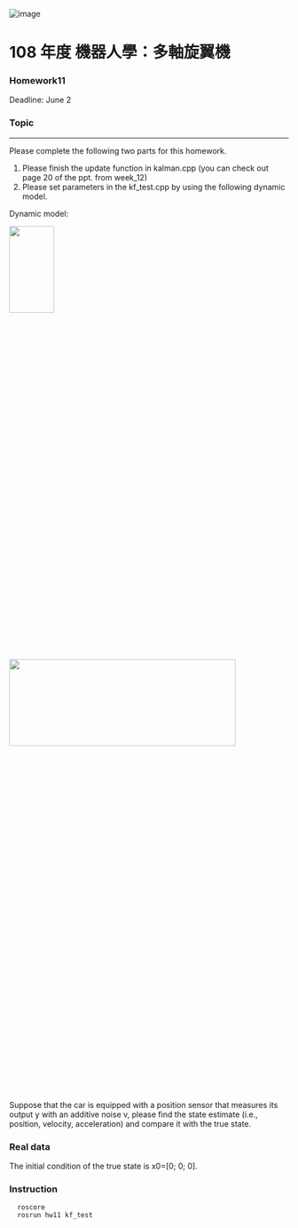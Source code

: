 ![image](https://github.com/Robotics-Aerial-Robots/Homework6/blob/master/Figures/LOGO%20%E4%B8%AD%E8%8B%B1%E6%96%87%E6%A9%AB.png)
# 108 年度 機器人學：多軸旋翼機 

### Homework11
Deadline: June 2

### Topic
---
Please complete the following two parts for this homework.

1. Please finish the update function in kalman.cpp (you can check out page 20 of the ppt. from week_12)
2. Please set parameters in the kf_test.cpp by using the following dynamic model.

Dynamic model:

<img src= "https://github.com/Robotics-Aerial-Robots/Homework11/blob/master/photo/1.png" width="40%" height="20%">	
	
<img src= "https://github.com/Robotics-Aerial-Robots/Homework11/blob/master/photo/8.png" width="90%" height="20%">


Suppose that the car is equipped with a position sensor that measures its output y with an additive noise v, please find the state estimate (i.e., position, velocity, acceleration) and compare it with the true state.

### Real data
The initial condition of the true state is x0=[0; 0; 0].

### Instruction
```
  roscore
  rosrun hw11 kf_test
```
